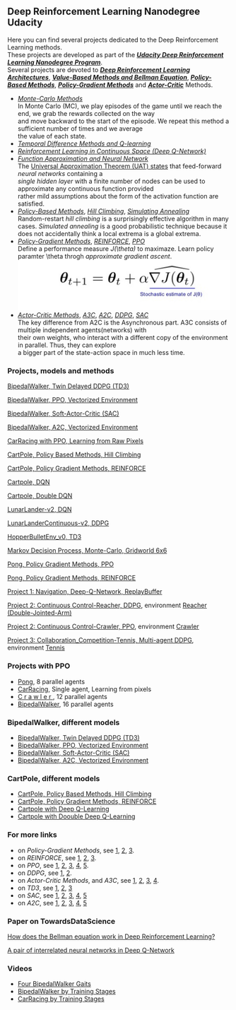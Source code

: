 ## Deep Reinforcement Learning Nanodegree Udacity

Here you can find several projects dedicated to the Deep Reinforcement Learning methods.   
These projects are developed as part of the [**_Udacity Deep Reinforcement Learning Nanodegree Program_**](https://www.udacity.com/course/deep-reinforcement-learning-nanodegree--nd893).    
Several projects are devoted to [**_Deep Reinforcement Learning Architectures_**](https://arxiv.org/pdf/1806.08894.pdf), 
[**_Value-Based Methods and Bellman Equation_**](https://medium.com/@jonathan_hui/rl-value-learning-24f52b49c36d), 
[**_Policy-Based Methods_**](https://towardsdatascience.com/policy-based-reinforcement-learning-the-easy-way-8de9a3356083), 
[**_Policy-Gradient Methods_**](https://towardsdatascience.com/policy-gradients-in-a-nutshell-8b72f9743c5d) and 
[**_Actor-Critic_**](https://towardsdatascience.com/understanding-actor-critic-methods-931b97b6df3f) Methods.

* [_Monte-Carlo Methods_](https://medium.com/@zsalloum/monte-carlo-in-reinforcement-learning-the-easy-way-564c53010511)       
In Monte Carlo (MC), we play episodes of the game until we reach the end, we grab the rewards collected on the way   
and move backward  to the start of the episode. We repeat this method a sufficient number of times and we average    
the value of each state.   
* [_Temporal Difference Methods and Q-learning_](https://en.wikipedia.org/wiki/Temporal_difference_learning)
* [_Reinforcement Learning in Continuous Space (Deep Q-Network)_](https://en.wikipedia.org/wiki/Reinforcement_learning)
* [_Function Approximation and Neural Network_](https://medium.com/biffures/rl-course-by-david-silver-lectures-5-to-7-576188d3b033)    
The [Universal Approximation Theorem (UAT) states](https://towardsdatascience.com/the-approximation-power-of-neural-networks-with-python-codes-ddfc250bdb58) that feed-forward _neural networks_ containing a  
_single hidden layer_ with a finite number of nodes can be used to approximate any continuous function provided      
rather mild assumptions about the form of the activation function are satisfied.
* [_Policy-Based Methods_](https://towardsdatascience.com/policy-based-reinforcement-learning-the-easy-way-8de9a3356083), [_Hill Climbing_](https://en.wikipedia.org/wiki/Hill_climbing), [_Simulating Annealing_](https://medium.com/@macromoltek/machine-learning-and-simulated-annealing-588b2e70d0cc)     
Random-restart _hill climbing_ is a surprisingly effective algorithm in many cases.  _Simulated annealing_ is a good probabilistic     technique because it does not accidentally think a local extrema is a global extrema.
* [_Policy-Gradient Methods_](https://lilianweng.github.io/lil-log/2018/04/08/policy-gradient-algorithms.html), [_REINFORCE_](https://medium.com/samkirkiles/reinforce-policy-gradients-from-scratch-in-numpy-6a09ae0dfe12), [_PPO_](https://arxiv.org/abs/1707.06347)    
Define a performance measure _J(\theta)_ to maximaze. Learn policy paramter \theta throgh _approximate gradient ascent_.    
![](policy-gradient-methods-2.jpg)
* [_Actor-Critic Methods_](https://towardsdatascience.com/soft-actor-critic-demystified-b8427df61665), [_A3C_](https://medium.com/emergent-future/simple-reinforcement-learning-with-tensorflow-part-8-asynchronous-actor-critic-agents-a3c-c88f72a5e9f2), [_A2C_](https://hackernoon.com/intuitive-rl-intro-to-advantage-actor-critic-a2c-4ff545978752), [_DDPG_](https://medium.com/@amitpatel.gt/policy-gradients-1edbbbc8de6b), [_SAC_](https://towardsdatascience.com/soft-actor-critic-demystified-b8427df61665)    
The key difference from A2C is the Asynchronous part. A3C consists of multiple independent agents(networks) with   
their own weights, who interact with a different copy of the environment in parallel. Thus, they can explore    
a bigger part of the state-action space in much less time.

### Projects, models and methods

[BipedalWalker, Twin Delayed DDPG (TD3)](https://github.com/Rafael1s/Deep-Reinforcement-Learning-Udacity/tree/master/BipedalWalker-TwinDelayed-DDPG%20(TD3))     

[BipedalWalker, PPO, Vectorized Environment](https://github.com/Rafael1s/Deep-Reinforcement-Learning-Udacity/blob/master/BipedalWalker-PPO-VectorizedEnv)

[BipedalWalker, Soft-Actor-Critic (SAC)](https://github.com/Rafael1s/Deep-Reinforcement-Learning-Udacity/tree/master/BipedalWalker-Soft-Actor-Critic)

[BipedalWalker, A2C, Vectorized Environment](https://github.com/Rafael1s/Deep-Reinforcement-Learning-Udacity/tree/master/BipedalWalker-A2C-VectorizedEnv)

[CarRacing with PPO, Learning from Raw Pixels](https://github.com/Rafael1s/Deep-Reinforcement-Learning-Udacity/blob/master/CarRacing-From-Pixels-PPO)

[CartPole, Policy Based Methods, Hill Climbing](https://github.com/Rafael1s/Deep-Reinforcement-Learning-Udacity/tree/master/CartPole-Policy-Based-Hill-Climbing)    

[CartPole, Policy Gradient Methods, REINFORCE](https://github.com/Rafael1s/Deep-Reinforcement-Learning-Udacity/tree/master/CartPole-Policy-Gradient-Reinforce)   

[Cartpole, DQN](https://github.com/Rafael1s/Deep-Reinforcement-Learning-Udacity/tree/master/Cartpole-Deep-Q-Learning)  

[Cartpole, Double DQN](https://github.com/Rafael1s/Deep-Reinforcement-Learning-Udacity/tree/master/Cartpole-Double-Deep-Q-Learning) 

[LunarLander-v2, DQN](https://github.com/Rafael1s/Deep-Reinforcement-Learning-Udacity/tree/master/LunarLander-v2-DQN)

[LunarLanderContinuous-v2, DDPG](https://github.com/Rafael1s/Deep-Reinforcement-Learning-Udacity/tree/master/LunarLanderContinuous-v2-DDPG)

[HopperBulletEnv_v0, TD3](https://github.com/Rafael1s/Deep-Reinforcement-Learning-Udacity/tree/master/HopperBulletEnv_v0-TD3)  

[Markov Decision Process, Monte-Carlo, Gridworld 6x6](https://github.com/Rafael1s/Deep-Reinforcement-Learning-Udacity/tree/master/Markov-Decision-Process_6x6)    

[Pong, Policy Gradient Methods, PPO](https://github.com/Rafael1s/Deep-Reinforcement-Learning-Udacity/tree/master/Pong-Policy-Gradient-PPO)    

[Pong, Policy Gradient Methods, REINFORCE](https://github.com/Rafael1s/Deep-Reinforcement-Learning-Udacity/tree/master/Pong-Policy-Gradient-REINFORCE)    

[Project 1: Navigation, Deep-Q-Network, ReplayBuffer](https://github.com/Rafael1s/Deep-Reinforcement-Learning-Udacity/tree/master/Project-1_Navigation-DQN)   

[Project 2: Continuous Control-Reacher, DDPG](https://github.com/Rafael1s/Deep-Reinforcement-Learning-Udacity/tree/master/Project-2_Continuous-Control-Reacher-DDPG), environment [Reacher (Double-Jointed-Arm)](https://github.com/Unity-Technologies/ml-agents/blob/master/docs/Learning-Environment-Examples.md#reacher)    

[Project 2: Continuous Control-Crawler, PPO](https://github.com/Rafael1s/Deep-Reinforcement-Learning-Udacity/tree/master/Project-2_Continuous-Control-Crawler-PPO), environment [Crawler](https://github.com/Unity-Technologies/ml-agents/blob/master/docs/Learning-Environment-Examples.md#crawler)    
     
[Project 3: Collaboration_Competition-Tennis, Multi-agent DDPG](https://github.com/Rafael1s/Deep-Reinforcement-Learning-Udacity/tree/master/Project-3_Collaboration_Competition-Tennis-Maddpg), environment [Tennis](https://github.com/Unity-Technologies/ml-agents/blob/master/docs/Learning-Environment-Examples.md#tennis)     


### Projects with PPO
  * [Pong](https://github.com/Rafael1s/Deep-Reinforcement-Learning-Udacity/tree/master/Pong-Policy-Gradient-PPO), 8 parallel agents
  * [CarRacing](https://github.com/Rafael1s/Deep-Reinforcement-Learning-Udacity/tree/master/CarRacing-From-Pixels-PPO),  Single agent, Learning from pixels
  * [C r a w l e r  ](https://github.com/Rafael1s/Deep-Reinforcement-Learning-Udacity/tree/master/Project-2_Continuous-Control-Crawler-PPO), 12 parallel agents
  * [BipedalWalker](https://github.com/Rafael1s/Deep-Reinforcement-Learning-Udacity/tree/master//BipedalWalker-PPO-VectorizedEnv),   16 parallel agents
  
 ###  BipedalWalker, different models
  
* [BipedalWalker, Twin Delayed DDPG (TD3)](https://github.com/Rafael1s/Deep-Reinforcement-Learning-Udacity/tree/master/BipedalWalker-TwinDelayed-DDPG%20(TD3))     
* [BipedalWalker, PPO, Vectorized Environment](https://github.com/Rafael1s/Deep-Reinforcement-Learning-Udacity/blob/master/BipedalWalker-PPO-VectorizedEnv)   
* [BipedalWalker, Soft-Actor-Critic (SAC)](https://github.com/Rafael1s/Deep-Reinforcement-Learning-Udacity/tree/master/BipedalWalker-Soft-Actor-Critic)    
* [BipedalWalker, A2C, Vectorized Environment](https://github.com/Rafael1s/Deep-Reinforcement-Learning-Udacity/tree/master/BipedalWalker-A2C-VectorizedEnv)  

### CartPole, different models

* [CartPole, Policy Based Methods, Hill Climbing](https://github.com/Rafael1s/Deep-Reinforcement-Learning-Udacity/tree/master/CartPole-Policy-Based-Hill-Climbing)    
* [CartPole, Policy Gradient Methods, REINFORCE](https://github.com/Rafael1s/Deep-Reinforcement-Learning-Udacity/tree/master/CartPole-Policy-Gradient-Reinforce)   
* [Cartpole with Deep Q-Learning](https://github.com/Rafael1s/Deep-Reinforcement-Learning-Udacity/tree/master/Cartpole-Deep-Q-Learning)   
* [Cartpole with Doouble Deep Q-Learning](https://github.com/Rafael1s/Deep-Reinforcement-Learning-Udacity/tree/master/Cartpole-Double-Deep-Q-Learning)    

### For more links 

  * on _Policy-Gradient Methods_, see [1](https://medium.com/@jonathan_hui/rl-policy-gradients-explained-9b13b688b146), [2](https://towardsdatascience.com/an-intuitive-explanation-of-policy-gradient-part-1-reinforce-aa4392cbfd3c), [3](https://towardsdatascience.com/policy-gradients-in-a-nutshell-8b72f9743c5d).
  * on _REINFORCE_, see [1](https://towardsdatascience.com/an-intuitive-explanation-of-policy-gradient-part-1-reinforce-aa4392cbfd3c),
  [2](http://karpathy.github.io/2016/05/31/rl/), [3](https://medium.com/mini-distill/discrete-optimization-beyond-reinforce-5ca171bebf17).       
  * on _PPO_,  see [1](https://medium.com/arxiv-bytes/summary-proximal-policy-optimization-ppo-86e41b557a8b), [2](https://openai.com/blog/openai-baselines-ppo/), [3](https://towardsdatascience.com/the-pursuit-of-robotic-happiness-how-trpo-and-ppo-stabilize-policy-gradient-methods-545784094e3b), [4](https://medium.com/@jonathan_hui/rl-proximal-policy-optimization-ppo-explained-77f014ec3f12), [5](https://towardsdatascience.com/introduction-to-various-reinforcement-learning-algorithms-part-ii-trpo-ppo-87f2c5919bb9).        
  * on _DDPG_, see [1](https://towardsdatascience.com/introduction-to-various-reinforcement-learning-algorithms-i-q-learning-sarsa-dqn-ddpg-72a5e0cb6287), [2](https://spinningup.openai.com/en/latest/algorithms/ddpg.html#the-q-learning-side-of-ddpg).        
  * on _Actor-Critic Methods_, and _A3C_, see [1](https://towardsdatascience.com/advanced-reinforcement-learning-6d769f529eb3), [2](https://blog.goodaudience.com/a3c-what-it-is-what-i-built-6b91fe5ec09c), [3](https://towardsdatascience.com/understanding-actor-critic-methods-931b97b6df3f), [4](http://papers.nips.cc/paper/1786-actor-critic-algorithms.pdf).          
   * on _TD3_, see [1](https://arxiv.org/abs/1802.09477), [2](https://spinningup.openai.com/en/latest/algorithms/td3.html), [3](https://stable-baselines.readthedocs.io/en/master/modules/td3.html)    
   * on _SAC_, see [1](https://arxiv.org/abs/1801.01290), [2](https://towardsdatascience.com/soft-actor-critic-demystified-b8427df61665), [3](https://stable-baselines.readthedocs.io/en/master/modules/sac.html), [4](https://spinningup.openai.com/en/latest/algorithms/sac.html), [5](https://sites.google.com/view/sac-and-applications)     
   * on _A2C_,  see [1](https://towardsdatascience.com/understanding-actor-critic-methods-931b97b6df3f), [2](https://openai.com/blog/baselines-acktr-a2c/), [3](https://sergioskar.github.io/Actor_critics/), [4](https://stable-baselines.readthedocs.io/en/master/modules/a2c.html), [5](https://hackernoon.com/intuitive-rl-intro-to-advantage-actor-critic-a2c-4ff545978752)      

### Paper on TowardsDataScience

[How does the Bellman equation work in Deep Reinforcement Learning?](https://towardsdatascience.com/how-the-bellman-equation-works-in-deep-reinforcement-learning-5301fe41b25a)

[A pair of interrelated neural networks in Deep Q-Network](https://towardsdatascience.com/a-pair-of-interrelated-neural-networks-in-dqn-f0f58e09b3c4)

### Videos
* [Four BipedalWalker Gaits](https://www.youtube.com/watch?v=PFixqZEYKh4)      
* [BipedalWalker by Training Stages](https://www.youtube.com/watch?v=g01mIFbxVns)  
* [CarRacing by Training Stages](https://www.youtube.com/watch?v=55buBR2pPdc)



